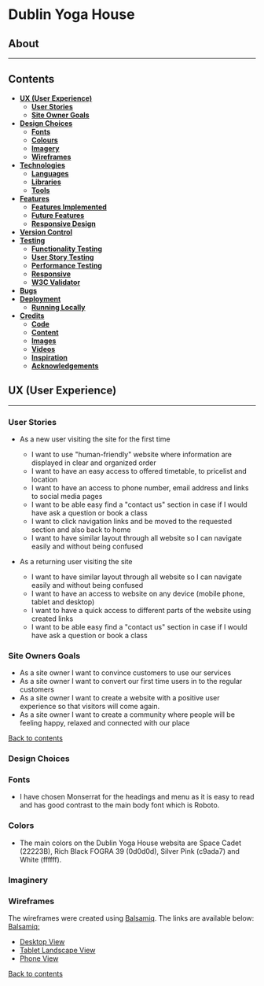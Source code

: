 # **Dublin Yoga House**
## **About**
____

## **Contents**

- [**UX (User Experience)**](#ux-user-experience)
  - [**User Stories**](#user-stories)
  - [**Site Owner Goals**](#site-owner-goals)
- [**Design Choices**](#design-choices)
  - [**Fonts**](#fonts)
  - [**Colours**](#colours)
  - [**Imagery**](#imagery)
  - [**Wireframes**](#wireframes)
- [**Technologies**](#technologies)
  - [**Languages**](#languages)
  - [**Libraries**](#libraries)
  - [**Tools**](#tools)
- [**Features**](#features)
  - [**Features Implemented**](#features-implemented)
  - [**Future Features**](#future-features)
  - [**Responsive Design**](#responsive-design)
- [**Version Control**](#version-control)
- [**Testing**](#testing)
  - [**Functionality Testing**](#functionality-testing)
  - [**User Story Testing**](#user-story-testing)
  - [**Performance Testing**](#performance-testing)
  - [**Responsive**](#responsive)
  - [**W3C Validator**](#w3c-validator)
- [**Bugs**](#bugs)
- [**Deployment**](#deployment)
  - [**Running Locally**](#running-locally)
- [**Credits**](#credits)
  - [**Code**](#code)
  - [**Content**](#content)
  - [**Images**](#images)
  - [**Videos**](#videos)
  - [**Inspiration**](#inspiration)
  - [**Acknowledgements**](#acknowledgements)
  

## **UX (User Experience)**
___
### **User Stories**

- As a new user visiting the site for the first time
  - I want to use "human-friendly" website where information are displayed in clear and organized order
  - I want to have an easy access to offered timetable, to pricelist and location
  - I want to have an access to phone number, email address and links to social media pages
  - I want to be able easy find a "contact us" section in case if I would have ask a question or book a class
  - I want to click navigation links and be moved to the requested section and also back to home
  - I want to have similar layout through all website so I can navigate easily and without being confused

- As a returning user visiting the site

  - I want to have similar layout through all website so I can navigate easily and without being confused
  - I want to have an access to website on any device (mobile phone, tablet and desktop)
  - I want to have a quick access to different parts of the website using created links
  - I want to be able easy find a "contact us" section in case if I would have ask a question or book a class

### **Site Owners Goals**

- As a site owner I want to convince customers to use our services
- As a site owner I want to convert our first time users in to the regular customers
- As a site owner I want to create a website with a positive user experience so that visitors will come again.
- As a site owner I want to create a community where people will be feeling happy, relaxed and connected with our place

[Back to contents](#contents)

### **Design Choices**

### **Fonts**

- I have chosen Monserrat for the headings and menu as it is easy to read and has good contrast to the main body font
  which is Roboto. 

### **Colors**
- The main colors on the Dublin Yoga House websita are Space Cadet (22223B), Rich Black FOGRA 39 (0d0d0d), Silver Pink (c9ada7) and White (ffffff).

### **Imaginery**

### **Wireframes**
The wireframes were created using [Balsamiq](https://balsamiq.com/). The links are available below:
[Balsamiq:](https://balsamiq.com/)
- [Desktop View](https://github.com/Hanna2011/MS1-Dublin-Yoga-House/blob/master/assets/wireframes/Desktop%20All%20Pages.png)
- [Tablet Landscape View](https://github.com/Hanna2011/MS1-Dublin-Yoga-House/blob/master/assets/wireframes/Tablet%20Landscape%20View%20All%20Pages.png)
- [Phone View](https://github.com/Hanna2011/MS1-Dublin-Yoga-House/blob/master/assets/wireframes/Phone%20All%20Pages.png)

[Back to contents](#contents)
